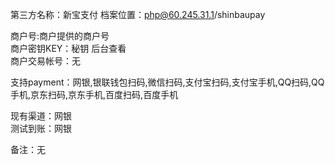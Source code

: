 第三方名称：新宝支付 
档案位置：php@60.245.31.1/shinbaupay 
 
商户号:商户提供的商户号  
商户密钥KEY：秘钥 后台查看  
商户交易帐号：无  
 
支持payment：网银,银联钱包扫码,微信扫码,支付宝扫码,支付宝手机,QQ扫码,QQ手机,京东扫码,京东手机,百度扫码,百度手机  
 
现有渠道：网银  
测试到账：网银  
  
备注：无
 
